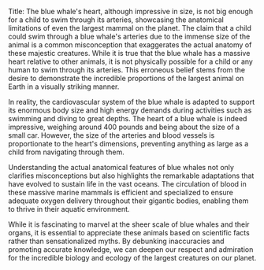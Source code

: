 Title: The blue whale's heart, although impressive in size, is not big enough for a child to swim through its arteries, showcasing the anatomical limitations of even the largest mammal on the planet.
The claim that a child could swim through a blue whale's arteries due to the immense size of the animal is a common misconception that exaggerates the actual anatomy of these majestic creatures. While it is true that the blue whale has a massive heart relative to other animals, it is not physically possible for a child or any human to swim through its arteries. This erroneous belief stems from the desire to demonstrate the incredible proportions of the largest animal on Earth in a visually striking manner.

In reality, the cardiovascular system of the blue whale is adapted to support its enormous body size and high energy demands during activities such as swimming and diving to great depths. The heart of a blue whale is indeed impressive, weighing around 400 pounds and being about the size of a small car. However, the size of the arteries and blood vessels is proportionate to the heart's dimensions, preventing anything as large as a child from navigating through them.

Understanding the actual anatomical features of blue whales not only clarifies misconceptions but also highlights the remarkable adaptations that have evolved to sustain life in the vast oceans. The circulation of blood in these massive marine mammals is efficient and specialized to ensure adequate oxygen delivery throughout their gigantic bodies, enabling them to thrive in their aquatic environment.

While it is fascinating to marvel at the sheer scale of blue whales and their organs, it is essential to appreciate these animals based on scientific facts rather than sensationalized myths. By debunking inaccuracies and promoting accurate knowledge, we can deepen our respect and admiration for the incredible biology and ecology of the largest creatures on our planet.